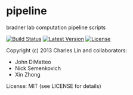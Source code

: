 pipeline
========

bradner lab computation pipeline scripts

[![Build Status](https://travis-ci.org/BradnerLab/pipeline.svg)](https://travis-ci.org/BradnerLab/pipeline) [![Latest Version](https://pypip.in/version/BamLiquidatorBatch/badge.png)](https://pypi.python.org/pypi/BamLiquidatorBatch/) [![License](https://pypip.in/license/BamLiquidatorBatch/badge.png)](https://pypi.python.org/pypi/BamLiquidatorBatch/)



Copyright (c) 2013 Charles Lin and collaborators:
  - John DiMatteo
  - Nick Semenkovich
  - Xin Zhong

License: MIT (see LICENSE for details)
